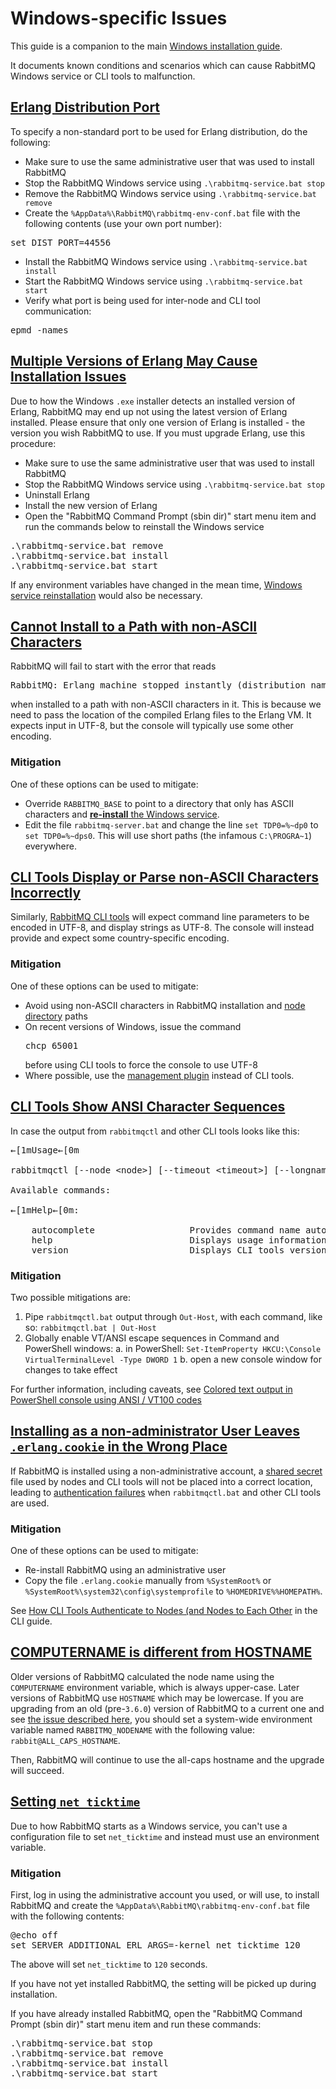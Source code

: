 
<!--
Copyright (c) 2007-2023 VMware, Inc. or its affiliates.

All rights reserved. This program and the accompanying materials
are made available under the terms of the under the Apache License,
Version 2.0 (the "License”); you may not use this file except in compliance
with the License. You may obtain a copy of the License at

https://www.apache.org/licenses/LICENSE-2.0

Unless required by applicable law or agreed to in writing, software
distributed under the License is distributed on an "AS IS" BASIS,
WITHOUT WARRANTIES OR CONDITIONS OF ANY KIND, either express or implied.
See the License for the specific language governing permissions and
limitations under the License.
-->

# Windows-specific Issues

This guide is a companion to the main [Windows installation guide](./install-windows.html).

It documents known conditions and scenarios which can cause RabbitMQ Windows service
or CLI tools to malfunction.


## <a id="erlang-distribution-port" class="anchor" href="#erlang-distribution-port">Erlang Distribution Port</a>

To specify a non-standard port to be used for Erlang distribution, do the following:

 * Make sure to use the same administrative user that was used to install RabbitMQ
 * Stop the RabbitMQ Windows service using `.\rabbitmq-service.bat stop`
 * Remove the RabbitMQ Windows service using `.\rabbitmq-service.bat remove`
 * Create the `%AppData%\RabbitMQ\rabbitmq-env-conf.bat` file with the following contents (use your own port number):

<pre class="lang-powershell">
set DIST_PORT=44556
</pre>

 * Install the RabbitMQ Windows service using `.\rabbitmq-service.bat install`
 * Start the RabbitMQ Windows service using `.\rabbitmq-service.bat start`
 * Verify what port is being used for inter-node and CLI tool communication:

<pre class="lang-bash">
epmd -names
</pre>

## <a id="multiple-erlang-versions" class="anchor" href="#multiple-erlang-versions">Multiple Versions of Erlang May Cause Installation Issues</a>

Due to how the Windows `.exe` installer detects an installed version of Erlang, RabbitMQ may end up not using the latest version of Erlang installed. Please ensure that only one version of Erlang is installed -
the version you wish RabbitMQ to use. If you must upgrade Erlang, use this procedure:

 * Make sure to use the same administrative user that was used to install RabbitMQ
 * Stop the RabbitMQ Windows service using `.\rabbitmq-service.bat stop`
 * Uninstall Erlang
 * Install the new version of Erlang
 * Open the "RabbitMQ Command Prompt (sbin dir)" start menu item and run the commands below to reinstall the Windows service

<pre class="lang-powershell">
.\rabbitmq-service.bat remove
.\rabbitmq-service.bat install
.\rabbitmq-service.bat start
</pre>

If any environment variables have changed in the mean time, [Windows service reinstallation](./configure.html#rabbitmq-env-file-windows) would
also be necessary.


## <a id="non-ascii-paths" class="anchor" href="#non-ascii-paths">Cannot Install to a Path with non-ASCII Characters</a>

RabbitMQ will fail to start with the error that reads

<pre class="lang-plaintext">
RabbitMQ: Erlang machine stopped instantly (distribution name conflict?)
</pre>

when installed to a path with non-ASCII characters in it.
This is because we need to pass the location of the compiled Erlang files to the Erlang VM.
It expects input in UTF-8, but the console will typically use some other encoding.

### Mitigation

One of these options can be used to mitigate:

 * Override `RABBITMQ_BASE` to point to a directory
   that only has ASCII characters and [**re-install** the Windows service](./configure.html#rabbitmq-env-file-windows).
 * Edit the file `rabbitmq-server.bat` and change the
   line `set TDP0=%~dp0` to `set TDP0=%~dps0`.
   This will use short paths (the infamous `C:\PROGRA~1`) everywhere.


## <a id="non-ascii-cli" class="anchor" href="#non-ascii-cli">CLI Tools Display or Parse non-ASCII Characters Incorrectly</a>

Similarly, [RabbitMQ CLI tools](./cli.html) will expect command line
parameters to be encoded in UTF-8, and display strings as
UTF-8. The console will instead provide and expect some country-specific encoding.

### Mitigation

One of these options can be used to mitigate:

 * Avoid using non-ASCII characters in RabbitMQ installation and [node directory](./relocate.html) paths
 * On recent versions of Windows, issue the command
   <pre class="lang-powershell">chcp 65001</pre> before using CLI tools to force
   the console to use UTF-8
 * Where possible, use the [management plugin](./management.html) instead of CLI tools.

## <a id="ansi-sequences" class="anchor" href="#ansi-sequences">CLI Tools Show ANSI Character Sequences</a>

In case the output from `rabbitmqctl` and other CLI tools looks like this:

<pre class="lang-plaintext">
←[1mUsage←[0m

rabbitmqctl [--node &lt;node&gt;] [--timeout &lt;timeout&gt;] [--longnames] [--quiet] &lt;command&gt; [&lt;command options&gt;]

Available commands:

←[1mHelp←[0m:

    autocomplete                  Provides command name autocomplete variants
    help                          Displays usage information for a command
    version                       Displays CLI tools version
</pre>

### Mitigation

Two possible mitigations are:

1. Pipe `rabbitmqctl.bat` output through `Out-Host`, with each command, like so:  `rabbitmqctl.bat | Out-Host`
2. Globally enable VT/ANSI escape sequences in Command and PowerShell windows:
	a.  in PowerShell: `Set-ItemProperty HKCU:\Console VirtualTerminalLevel -Type DWORD 1`
	b. open a new console window for changes to take effect

For further information, including caveats, see [Colored text output in PowerShell console using ANSI / VT100 codes](https://stackoverflow.com/questions/51680709/colored-text-output-in-powershell-console-using-ansi-vt100-codes)


## <a id="cookie-location" class="anchor" href="#cookie-location">Installing as a non-administrator User Leaves `.erlang.cookie` in the Wrong Place</a>

If RabbitMQ is installed using a non-administrative account, a [shared secret](./cli.html#erlang-cookie) file
used by nodes and CLI tools will not be placed into a correct location,
leading to [authentication failures](./cli.html#cli-authentication-failures) when `rabbitmqctl.bat`
and other CLI tools are used.

### Mitigation

One of these options can be used to mitigate:

 * Re-install RabbitMQ using an administrative user
 * Copy the file `.erlang.cookie` manually
   from `%SystemRoot%` or `%SystemRoot%\system32\config\systemprofile`
   to `%HOMEDRIVE%%HOMEPATH%`.

See [How CLI Tools Authenticate to Nodes (and Nodes to Each Other](./cli.html#erlang-cookie) in the CLI guide.


## <a id="computername-vs-hostname" class="anchor" href="#computername-vs-hostname">COMPUTERNAME is different from HOSTNAME</a>

Older versions of RabbitMQ calculated the node name using the `COMPUTERNAME`
environment variable, which is always upper-case. Later versions of RabbitMQ
use `HOSTNAME` which may be lowercase. If you are upgrading from an old
(pre-`3.6.0`) version of RabbitMQ to a current one and see [the issue described
here](https://github.com/rabbitmq/rabbitmq-server/issues/1568), you should set
a system-wide environment variable named `RABBITMQ_NODENAME` with the following
value: `rabbit@ALL_CAPS_HOSTNAME`.

Then, RabbitMQ will continue to use the all-caps hostname and the upgrade will
succeed.


## <a id="net-ticktime" class="anchor" href="#net-ticktime">Setting `net_ticktime`</a>

Due to how RabbitMQ starts as a Windows service, you can't use a configuration
file to set `net_ticktime` and instead must use an environment variable.

### Mitigation

First, log in using the administrative account you used, or will use, to
install RabbitMQ and create the `%AppData%\RabbitMQ\rabbitmq-env-conf.bat` file
with the following contents:

<pre class="lang-powershell">
@echo off
set SERVER_ADDITIONAL_ERL_ARGS=-kernel net_ticktime 120
</pre>

The above will set `net_ticktime` to `120` seconds.

If you have not yet installed RabbitMQ, the setting will be picked up during installation.

If you have already installed RabbitMQ, open the "RabbitMQ Command Prompt (sbin dir)"
start menu item and run these commands:

<pre class="lang-powershell">
.\rabbitmq-service.bat stop
.\rabbitmq-service.bat remove
.\rabbitmq-service.bat install
.\rabbitmq-service.bat start
</pre>
